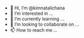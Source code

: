 - 👋 Hi, I’m @kimnatalichana
- 👀 I’m interested in ...
- 🌱 I’m currently learning ...
- 💞️ I’m looking to collaborate on ...
- 📫 How to reach me ...

<!---
kimnatalichana/kimnatalichana is a ✨ special ✨ repository because its `README.md` (this file) appears on your GitHub profile.
You can click the Preview link to take a look at your changes.
--->
